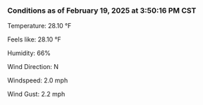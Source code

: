 ### Conditions as of February 19, 2025 at 3:50:16 PM CST 

Temperature: 28.10 &deg;F

Feels like: 28.10 &deg;F

Humidity: 66%

Wind Direction: N

Windspeed: 2.0 mph

Wind Gust: 2.2 mph

